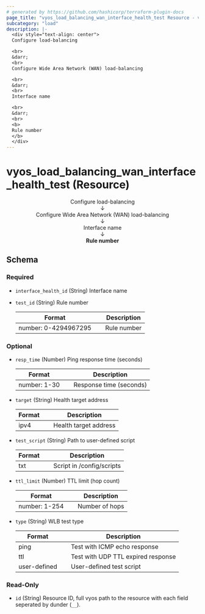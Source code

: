 ```yaml
---
# generated by https://github.com/hashicorp/terraform-plugin-docs
page_title: "vyos_load_balancing_wan_interface_health_test Resource - vyos"
subcategory: "load"
description: |-
  <div style="text-align: center">
  Configure load-balancing

  <br>
  &darr;
  <br>
  Configure Wide Area Network (WAN) load-balancing

  <br>
  &darr;
  <br>
  Interface name

  <br>
  &darr;
  <br>
  <b>
  Rule number
  </b>
  </div>
---
```


# vyos_load_balancing_wan_interface_health_test (Resource)

<div style="text-align: center">
Configure load-balancing

<br>
&darr;
<br>
Configure Wide Area Network (WAN) load-balancing

<br>
&darr;
<br>
Interface name

<br>
&darr;
<br>
<b>
Rule number
</b>
</div>



<!-- schema generated by tfplugindocs -->
## Schema

### Required

- `interface_health_id` (String) Interface name
- `test_id` (String) Rule number

    |  Format &emsp; | Description  |
    |----------|---------------|
    |  number: 0-4294967295  &emsp; |  Rule number  |

### Optional

- `resp_time` (Number) Ping response time (seconds)

    |  Format &emsp; | Description  |
    |----------|---------------|
    |  number: 1-30  &emsp; |  Response time (seconds)  |
- `target` (String) Health target address

    |  Format &emsp; | Description  |
    |----------|---------------|
    |  ipv4  &emsp; |  Health target address  |
- `test_script` (String) Path to user-defined script

    |  Format &emsp; | Description  |
    |----------|---------------|
    |  txt  &emsp; |  Script in /config/scripts  |
- `ttl_limit` (Number) TTL limit (hop count)

    |  Format &emsp; | Description  |
    |----------|---------------|
    |  number: 1-254  &emsp; |  Number of hops  |
- `type` (String) WLB test type

    |  Format &emsp; | Description  |
    |----------|---------------|
    |  ping  &emsp; |  Test with ICMP echo response  |
    |  ttl  &emsp; |  Test with UDP TTL expired response  |
    |  user-defined  &emsp; |  User-defined test script  |

### Read-Only

- `id` (String) Resource ID, full vyos path to the resource with each field seperated by dunder (`__`).

